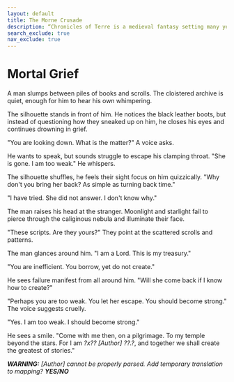 ```yaml
---
layout: default
title: The Morne Crusade
description: “Chronicles of Terre is a medieval fantasy setting many years in the writing.”
search_exclude: true
nav_exclude: true
---
```


# Mortal Grief

A man slumps between piles of books and scrolls. The cloistered archive is quiet, enough for him to hear his own whimpering. 

The silhouette stands in front of him. He notices the black leather boots, but instead of questioning how they sneaked up on him, he closes his eyes and continues drowning in grief.

"You are looking down. What is the matter?" A voice asks.

He wants to speak, but sounds struggle to escape his clamping throat. "She is gone. I am too weak." He whispers.

The silhouette shuffles, he feels their sight focus on him quizzically. "Why don't you bring her back? As simple as turning back time."

"I have tried. She did not answer. I don't know why."

The man raises his head at the stranger. Moonlight and starlight fail to pierce through the caliginous nebula and illuminate their face.

"These scripts. Are they yours?" They point at the scattered scrolls and patterns.

The man glances around him. "I am a Lord. This is my treasury."

"You are inefficient. You borrow, yet do not create."

He sees failure manifest from all around him. "Will she come back if I know how to create?"

"Perhaps you are too weak. You let her escape. You should become strong." The voice suggests cruelly.

"Yes. I am too weak. I should become strong."

He sees a smile. "Come with me then, on a pilgrimage. To my temple beyond the stars. For I am *?x?? [Author] ??.?*, and together we shall create the greatest of stories."

***WARNING:** [Author] cannot be properly parsed.*
*Add temporary translation to mapping?* ***YES/NO***